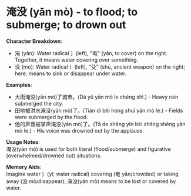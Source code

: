 # **淹没 (yān mò) - to flood; to submerge; to drown out**

**Character Breakdown**:  
- 淹 (yān): Water radical 氵(left), "奄" (yān, to cover) on the right. Together, it means water covering over something.  
- 没 (mò): Water radical 氵(left), "殳" (shū, ancient weapon) on the right; here, means to sink or disappear under water.

**Examples**:  
- 大雨淹没(yān mò)了城市。(Dà yǔ yān mò le chéng shì.) - Heavy rain submerged the city.  
- 田地被洪水淹没(yān mò)了。(Tián dì bèi hóng shuǐ yān mò le.) - Fields were submerged by the flood.  
- 他的声音被掌声淹没(yān mò)了。(Tā de shēng yīn bèi zhǎng shēng yān mò le.) - His voice was drowned out by the applause.

**Usage Notes**:  
淹没(yān mò) is used for both literal (flood/submerge) and figurative (overwhelmed/drowned out) situations.

**Memory Aids**:  
Imagine water 氵(yǐ; water radical) covering (奄 yān/crowded) or taking away (没 mò/disappear); 淹没(yān mò) means to be lost or covered by water.